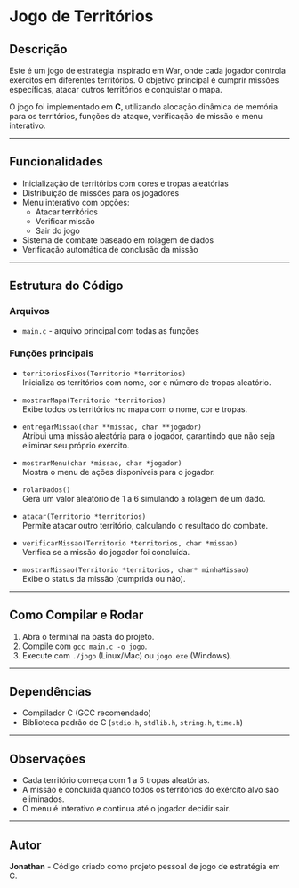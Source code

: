 # Jogo de Territórios

## Descrição
Este é um jogo de estratégia inspirado em War, onde cada jogador controla exércitos em diferentes territórios. O objetivo principal é cumprir missões específicas, atacar outros territórios e conquistar o mapa.

O jogo foi implementado em **C**, utilizando alocação dinâmica de memória para os territórios, funções de ataque, verificação de missão e menu interativo.

---

## Funcionalidades

- Inicialização de territórios com cores e tropas aleatórias
- Distribuição de missões para os jogadores
- Menu interativo com opções:
  - Atacar territórios
  - Verificar missão
  - Sair do jogo
- Sistema de combate baseado em rolagem de dados
- Verificação automática de conclusão da missão

---

## Estrutura do Código

### Arquivos
- `main.c` - arquivo principal com todas as funções

### Funções principais

- `territoriosFixos(Territorio *territorios)`  
  Inicializa os territórios com nome, cor e número de tropas aleatório.

- `mostrarMapa(Territorio *territorios)`  
  Exibe todos os territórios no mapa com o nome, cor e tropas.

- `entregarMissao(char **missao, char **jogador)`  
  Atribui uma missão aleatória para o jogador, garantindo que não seja eliminar seu próprio exército.

- `mostrarMenu(char *missao, char *jogador)`  
  Mostra o menu de ações disponíveis para o jogador.

- `rolarDados()`  
  Gera um valor aleatório de 1 a 6 simulando a rolagem de um dado.

- `atacar(Territorio *territorios)`  
  Permite atacar outro território, calculando o resultado do combate.

- `verificarMissao(Territorio *territorios, char *missao)`  
  Verifica se a missão do jogador foi concluída.

- `mostrarMissao(Territorio *territorios, char* minhaMissao)`  
  Exibe o status da missão (cumprida ou não).

---

## Como Compilar e Rodar

1. Abra o terminal na pasta do projeto.
2. Compile com `gcc main.c -o jogo`.
3. Execute com `./jogo` (Linux/Mac) ou `jogo.exe` (Windows).

---

## Dependências

- Compilador C (GCC recomendado)
- Biblioteca padrão de C (`stdio.h`, `stdlib.h`, `string.h`, `time.h`)

---

## Observações

- Cada território começa com 1 a 5 tropas aleatórias.
- A missão é concluída quando todos os territórios do exército alvo são eliminados.
- O menu é interativo e continua até o jogador decidir sair.

---

## Autor

**Jonathan** - Código criado como projeto pessoal de jogo de estratégia em C.

